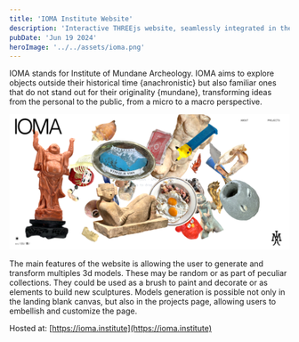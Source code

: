 ```yaml
---
title: 'IOMA Institute Website'
description: 'Interactive THREEjs website, seamlessly integrated in the pages, letting the user explore the collection of objects of the IOMA Institute.'
pubDate: 'Jun 19 2024'
heroImage: '../../assets/ioma.png'
---
```


IOMA stands for Institute of Mundane Archeology. IOMA aims to explore objects outside their historical time {anachronistic} but also familiar ones that do not stand out for their originality {mundane}, transforming ideas from the personal to the public, from a micro to a macro perspective.

![](../../assets/ioma1.png)

The main features of the website is allowing the user to generate and transform multiples 3d models. These may be random or as part of peculiar collections. They could be used as a brush to paint and decorate or as elements to build new sculptures. Models generation is possible not only in the landing blank canvas, but also in the projects page, allowing users to embellish and customize the page.

Hosted at: [https://ioma.institute](https://ioma.institute)
